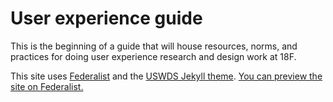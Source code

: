 # User experience guide

This is the beginning of a guide that will house resources, norms, and practices for doing user experience research and design work at 18F.

This site uses [Federalist](https://federalist.18f.gov/) and the [USWDS Jekyll theme](https://github.com/18F/uswds-jekyll). [You can preview the site on Federalist.](https://federalist-proxy.app.cloud.gov/site/18f/ux-guide/)
